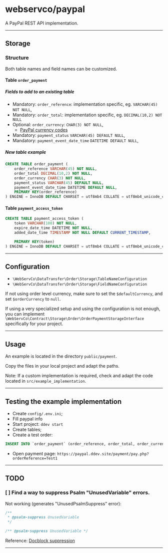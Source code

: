 # webservco/paypal

A PayPal REST API implementation.

---

## Storage

### Structure

Both table names and field names can be customized.

#### Table `order_payment`

##### Fields to add to an existing table

- Mandatory: `order_reference`: implementation specific, eg. `VARCHAR(45) NOT NULL`,
- Mandatory: `order_total`: implementation specific, eg. `DECIMAL(10,2) NOT NULL` 
- Optional: `order_currency`: `CHAR(3) NOT NULL`, 
  - [PayPal currency codes](https://developer.paypal.com/reference/currency-codes/)
- Mandatory: `payment_status` `VARCHAR(45) DEFAULT NULL`,
- Mandatory: `payment_event_date_time` `DATETIME DEFAULT NULL`,

##### New table example

```sql
CREATE TABLE order_payment (
    order_reference VARCHAR(45) NOT NULL,
    order_total DECIMAL(10,2) NOT NULL,
    order_currency CHAR(3) NOT NULL,
    payment_status VARCHAR(45) DEFAULT NULL,
    payment_event_date_time DATETIME DEFAULT NULL,
    PRIMARY KEY(order_reference)
) ENGINE = InnoDB DEFAULT CHARSET = utf8mb4 COLLATE = utf8mb4_unicode_ci;
```

#### Table `payment_access_token`

```sql
CREATE TABLE payment_access_token (
    token VARCHAR(100) NOT NULL,
    expire_date_time DATETIME NOT NULL,
    added_date_time TIMESTAMP NOT NULL DEFAULT CURRENT_TIMESTAMP,

    PRIMARY KEY(token)
) ENGINE = InnoDB DEFAULT CHARSET = utf8mb4 COLLATE = utf8mb4_unicode_ci;
```
---

## Configuration

- `\WebServCo\DataTransfer\Order\Storage\TableNameConfiguration`
- `\WebServCo\DataTransfer\Order\Storage\FieldNameConfiguration`

If not using order level currency, make sure to set the `$defaultCurrency`, and set `$orderCurrency` to `null`.

If using a very specialized setup and using the configuration is not enough, you can implement `\WebServCo\Contract\Storage\Order\OrderPaymentStorageInterface` specifically for your project.

---

## Usage

An example is located in the directory `public/payment`.

Copy the files in your local project and adapt the paths.

Note: If a custom implementation is required, check and adapt the code located in `src/example_implementation`.

---

## Testing the example implementation

- Create `config/.env.ini`;
- Fill paypal info
- Start project: `ddev start`
- Create tables;
- Create a test order:
```sql
INSERT INTO `order_payment` (order_reference, order_total, order_currency) VALUES ('Test1', 123.45, 'EUR');
```
- Open payment page: `https://paypal.ddev.site/payment/pay.php?orderReference=Test1`

---

## TODO

### [ ] Find a way to suppress Psalm "UnusedVariable" errors.

Not working (generates "UnusedPsalmSuppress" error):

```php
/**
 * @psalm-suppress UnusedVariable
 */
```

```php
/** @psalm-suppress UnusedVariable */
```

Reference: [Docblock suppression](https://psalm.dev/docs/running_psalm/dealing_with_code_issues/#docblock-suppression)

---